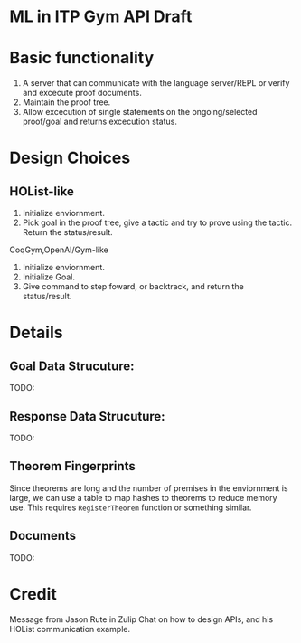 # ML in ITP Gym API Draft


Basic functionality
===
1. A server that can communicate with the language server/REPL or verify and excecute proof documents.
2. Maintain the proof tree. 
3. Allow excecution of single statements on the ongoing/selected proof/goal and returns excecution status.

Design Choices
===

HOList-like
--- 
1. Initialize enviornment.
2. Pick goal in the proof tree, give a tactic and try to prove using the tactic. Return the status/result. 


CoqGym,OpenAI/Gym-like
1. Initialize enviornment.
2. Initialize Goal.
3. Give command to step foward, or backtrack, and return the status/result.

Details
====
Goal Data Strucuture:
---
TODO:

Response Data Strucuture:
---
TODO:


Theorem Fingerprints
---
Since theorems are long and the number of premises in the enviornment is large, we can use a table to map hashes to theorems to reduce memory use. 
This requires `RegisterTheorem` function or something similar.

Documents
---
TODO:

Credit
===
Message from Jason Rute in Zulip Chat on how to design APIs, and his HOList communication example.
